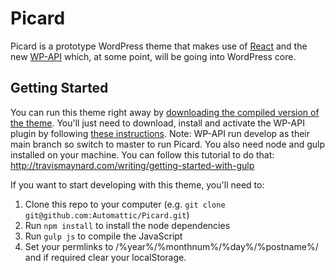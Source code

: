 # Picard

Picard is a prototype WordPress theme that makes use of [React](http://facebook.github.io/react/) and the new [WP-API](http://wp-api.org/) which, at some point, will be going into WordPress core.

## Getting Started

You can run this theme right away by [downloading the compiled version of the theme](http://picardtheme.com/wp-content/uploads/2015/01/picard.zip). You'll just need to download, install and activate the WP-API plugin by following [these instructions](https://github.com/WP-API/WP-API/tree/master#installation).
Note: WP-API run develop as their main branch so switch to master to run Picard.
You also need node and gulp installed on your machine. You can follow this tutorial to do that: http://travismaynard.com/writing/getting-started-with-gulp

If you want to start developing with this theme, you'll need to:

1. Clone this repo to your computer (e.g. `git clone git@github.com:Automattic/Picard.git`)
1. Run `npm install` to install the node dependencies
1. Run `gulp js` to compile the JavaScript
1. Set your permlinks to /%year%/%monthnum%/%day%/%postname%/ and if required clear your localStorage.
